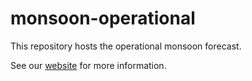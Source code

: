 # monsoon-operational

This repository hosts the operational monsoon forecast.  

See our [website](https://envfluids.github.io/monsoon-operational/) for more information.